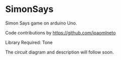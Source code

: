 SimonSays
=========

Simon Says game on arduino Uno.

Code contributions by https://github.com/joaomlneto

Library Required: Tone

The circuit diagram and description will follow soon. 

